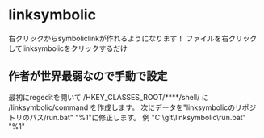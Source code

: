 # linksymbolic
右クリックからsymboliclinkが作れるようになります！
ファイルを右クリックしてlinksymbolicをクリックするだけ

## 作者が世界最弱なので手動で設定
最初にregeditを開いて /HKEY_CLASSES_ROOT/****/shell/ に /linksymbolic/command を作成します。
次にデータを"linksymbolicのリポジトリのパス/run.bat" "%1"に修正します。
例 "C:\git\linksymbolic\run.bat" "%1"

